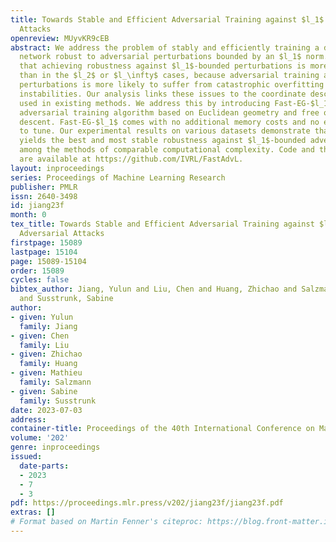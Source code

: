 ```yaml
---
title: Towards Stable and Efficient Adversarial Training against $l_1$ Bounded Adversarial
  Attacks
openreview: MUyvKR9cEB
abstract: We address the problem of stably and efficiently training a deep neural
  network robust to adversarial perturbations bounded by an $l_1$ norm. We demonstrate
  that achieving robustness against $l_1$-bounded perturbations is more challenging
  than in the $l_2$ or $l_\infty$ cases, because adversarial training against $l_1$-bounded
  perturbations is more likely to suffer from catastrophic overfitting and yield training
  instabilities. Our analysis links these issues to the coordinate descent strategy
  used in existing methods. We address this by introducing Fast-EG-$l_1$, an efficient
  adversarial training algorithm based on Euclidean geometry and free of coordinate
  descent. Fast-EG-$l_1$ comes with no additional memory costs and no extra hyper-parameters
  to tune. Our experimental results on various datasets demonstrate that Fast-EG-$l_1$
  yields the best and most stable robustness against $l_1$-bounded adversarial attacks
  among the methods of comparable computational complexity. Code and the checkpoints
  are available at https://github.com/IVRL/FastAdvL.
layout: inproceedings
series: Proceedings of Machine Learning Research
publisher: PMLR
issn: 2640-3498
id: jiang23f
month: 0
tex_title: Towards Stable and Efficient Adversarial Training against $l_1$ Bounded
  Adversarial Attacks
firstpage: 15089
lastpage: 15104
page: 15089-15104
order: 15089
cycles: false
bibtex_author: Jiang, Yulun and Liu, Chen and Huang, Zhichao and Salzmann, Mathieu
  and Susstrunk, Sabine
author:
- given: Yulun
  family: Jiang
- given: Chen
  family: Liu
- given: Zhichao
  family: Huang
- given: Mathieu
  family: Salzmann
- given: Sabine
  family: Susstrunk
date: 2023-07-03
address: 
container-title: Proceedings of the 40th International Conference on Machine Learning
volume: '202'
genre: inproceedings
issued:
  date-parts:
  - 2023
  - 7
  - 3
pdf: https://proceedings.mlr.press/v202/jiang23f/jiang23f.pdf
extras: []
# Format based on Martin Fenner's citeproc: https://blog.front-matter.io/posts/citeproc-yaml-for-bibliographies/
---
```

